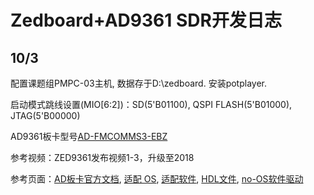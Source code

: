 # Zedboard+AD9361 SDR开发日志

## 10/3

配置课题组PMPC-03主机, 数据存于D:\zedboard. 安装potplayer.

启动模式跳线设置(MIO[6:2])：SD(5'B01100), QSPI FLASH(5'B01000), JTAG(5'B00000)

AD9361板卡型号[AD-FMCOMMS3-EBZ](https://wiki.analog.com/resources/eval/user-guides/adrv936x/introduction)

参考视频：ZED9361发布视频1-3，升级至2018

参考页面：[AD板卡官方文档](https://wiki.analog.com/resources/eval/user-guides/ad-fmcomms3-ebz), [适配 OS](https://wiki.analog.com/resources/tools-software/linux-software/embedded_arm_images?rev=1657888888), [适配软件](https://wiki.analog.com/resources/tools-software/linux-software/fmcomms2_plugin), [HDL文件](https://github.com/analogdevicesinc/hdl/tree/master/projects/fmcomms2/zed), [no-OS软件驱动](https://github.com/analogdevicesinc/no-OS/tree/master/projects/fmcadc2)
